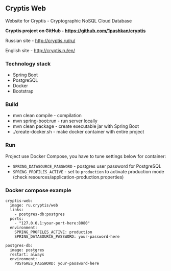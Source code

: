 ## Cryptis Web
Website for Cryptis - Cryptographic NoSQL Cloud Database

**Cryptis project on GitHub - https://github.com/1pashkan/cryptis**

Russian site - http://cryptis.ru/ru/

English site - http://cryptis.ru/en/

### Technology stack
* Spring Boot
* PostgreSQL
* Docker
* Bootstrap

### Build
* mvn clean compile - compilation
* mvn spring-boot:run - run server locally
* mvn clean package - create executable jar with Spring Boot
* ./create-docker.sh - make docker container with entire project

### Run
Project use Docker Compose, you have to tune settings below for container:
* `SPRING_DATASOURCE_PASSWORD` - postgres user password for PostgreSQL
* `SPRING_PROFILES_ACTIVE` - set to `production` to activate production mode (check resources/application-production.properties)

### Docker compose example
```
cryptis-web:
  image: ru.cryptis/web
  links:
    - postgres-db:postgres
  ports:
    - "127.0.0.1:your-port-here:8080"
  environment:
    SPRING_PROFILES_ACTIVE: production
    SPRING_DATASOURCE_PASSWORD: your-password-here

postgres-db:
  image: postgres
  restart: always
  environment:
    POSTGRES_PASSWORD: your-password-here
```
